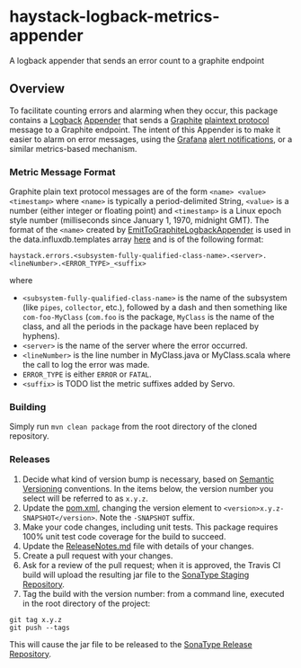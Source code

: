 # haystack-logback-metrics-appender
A logback appender that sends an error count to a graphite endpoint

## Overview
To facilitate counting errors and alarming when they occur, this package contains a
[Logback](https://logback.qos.ch/)
[Appender](https://logback.qos.ch/apidocs/ch/qos/logback/core/Appender.html)
that sends a [Graphite](https://graphiteapp.org/)
[plaintext protocol](http://graphite.readthedocs.io/en/latest/feeding-carbon.html#the-plaintext-protocol)
message to a Graphite endpoint. The intent of this Appender is to make it easier to alarm on error messages,
using the [Grafana](https://grafana.com/) [alert notifications](http://docs.grafana.org/alerting/notifications/),
or a similar metrics-based mechanism.

### Metric Message Format
Graphite plain text protocol messages are of the form `<name> <value> <timestamp>` where `<name>` is typically a
period-delimited String, `<value>` is a number (either integer or floating point) and `<timestamp>` is a Linux epoch
style number (milliseconds since January 1, 1970, midnight GMT). The format of the `<name>` created by
[EmitToGraphiteLogbackAppender](https://github.com/ExpediaDotCom/haystack-logback-metrics-appender/blob/master/src/main/java/com/expedia/www/haystack/metrics/appenders/logback/EmitToGraphiteLogbackAppender.java)
is used in the data.influxdb.templates array [here](https://github.com/ExpediaDotCom/haystack/blob/master/deployment/k8s/addons/1.6/monitoring/influxdb.yaml#L91)
and is of the following format:

```haystack.errors.<subsystem-fully-qualified-class-name>.<server>.<lineNumber>.<ERROR_TYPE>_<suffix>```

where 
* `<subsystem-fully-qualified-class-name>` is the name of the subsystem (like `pipes`, `collector`, etc.), followed by
a dash and then something like `com-foo-MyClass` (`com.foo` is the package, `MyClass` is the name of the class, and all 
the periods in the package have been replaced by hyphens).
* `<server>` is the name of the server where the error occurred.
* `<lineNumber>` is the line number in MyClass.java or MyClass.scala where the call to log the error was made.
* `ERROR_TYPE` is either `ERROR` or `FATAL`.
* `<suffix>` is TODO list the metric suffixes added by Servo.

### Building
Simply run `mvn clean package` from the root directory of the cloned repository.

### Releases
1. Decide what kind of version bump is necessary, based on [Semantic Versioning](http://semver.org/) conventions.
In the items below, the version number you select will be referred to as `x.y.z`.
2. Update the [pom.xml](https://github.com/ExpediaDotCom/haystack-logback-metrics-appender/blob/master/pom.xml),
changing the version element to `<version>x.y.z-SNAPSHOT</version>`. Note the `-SNAPSHOT` suffix.
3. Make your code changes, including unit tests. This package requires 100% unit test code coverage for the build to 
succeed.
4. Update the
[ReleaseNotes.md]((https://github.com/ExpediaDotCom/haystack-logback-metrics-appender/blob/master/ReleaseNotes.md))
file with details of your changes.
5. Create a pull request with your changes.
6. Ask for a review of the pull request; when it is approved, the Travis CI build will upload the resulting jar file
to the [SonaType Staging Repository](https://oss.sonatype.org/#stagingRepositories).
7. Tag the build with the version number: from a command line, executed in the root directory of the project:
```
git tag x.y.z
git push --tags
```
This will cause the jar file to be released to the 
[SonaType Release Repository](https://oss.sonatype.org/#nexus-search;quick~haystack-logback-metrics-appender).
